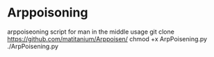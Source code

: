 # Arppoisoning
arppoiseoning script for man in the middle
usage
git clone https://github.com/matitanium/Arppoisen/
chmod +x ArpPoisening.py
./ArpPoisening.py
